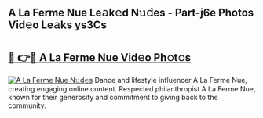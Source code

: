 ## A La Ferme Nue Le𝚊k𝚎d N𝚞𝚍es - Part-j6e Photos Vid𝚎o Le𝚊ks ys3Cs

# <h2><a href="http://fb809z2.evod.top/?m=A+La+Ferme+Nue">🔗 👉🔴 A La Ferme Nue Vid𝚎o Ph𝚘t𝚘s</a></h2>

[![A La Ferme Nue N𝚞d𝚎s](https://i.imgur.com/8V9OHl7.gif)](http://fb809z2.evod.top/?m=A+La+Ferme+Nue)
Dance and lifestyle influencer A La Ferme Nue, creating engaging online content. Respected philanthropist A La Ferme Nue, known for their generosity and commitment to giving back to the community. 
